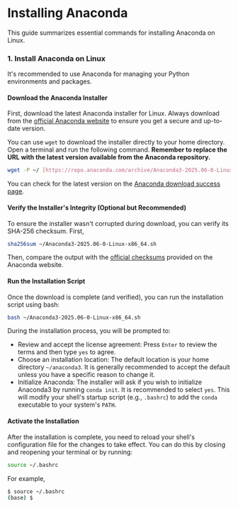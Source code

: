 # Installing Anaconda

This guide summarizes essential commands for installing Anaconda on Linux.

### 1. Install Anaconda on Linux

It's recommended to use Anaconda for managing your Python environments and packages.

#### Download the Anaconda Installer

First, download the latest Anaconda installer for Linux. Always download from the [official Anaconda website](https://www.anaconda.com/download/success) to ensure you get a secure and up-to-date version.

You can use `wget` to download the installer directly to your home directory. Open a terminal and run the following command. **Remember to replace the URL with the latest version available from the Anaconda repository.**

```bash
wget -P ~/ [https://repo.anaconda.com/archive/Anaconda3-2025.06-0-Linux-x86_64.sh](https://repo.anaconda.com/archive/Anaconda3-2025.06-0-Linux-x86_64.sh)
```
You can check for the latest version on the [Anaconda download success page](https://www.anaconda.com/download/success).

#### Verify the Installer's Integrity (Optional but Recommended)
To ensure the installer wasn't corrupted during download, you can verify its SHA-256 checksum. First,

```bash
sha256sum ~/Anaconda3-2025.06-0-Linux-x86_64.sh
```
Then, compare the output with the [official checksums](https://www.anaconda.com/download/success) provided on the Anaconda website.

#### Run the Installation Script
Once the download is complete (and verified), you can run the installation script using bash:

```bash
bash ~/Anaconda3-2025.06-0-Linux-x86_64.sh
```
During the installation process, you will be prompted to:

- Review and accept the license agreement: Press `Enter` to review the terms and then type `yes` to agree.
- Choose an installation location: The default location is your home directory `~/anaconda3`. It is generally recommended to accept the default unless you have a specific reason to change it.
- Initialize Anaconda: The installer will ask if you wish to initialize Anaconda3 by running `conda init`. It is recommended to select `yes`. This will modify your shell's startup script (e.g., `.bashrc`) to add the `conda` executable to your system's `PATH`.

#### Activate the Installation
After the installation is complete, you need to reload your shell's configuration file for the changes to take effect. You can do this by closing and reopening your terminal or by running:

```bash
source ~/.bashrc
```
For example,
```bash
$ source ~/.bashrc
(base) $
```

